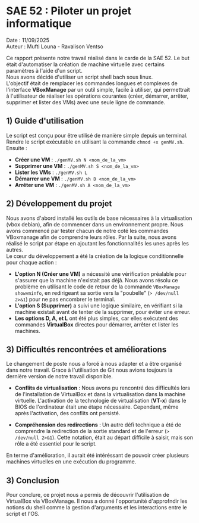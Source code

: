 # SAE 52 : Piloter un projet informatique

Date : 11/09/2025  
Auteur : Mufti Louna - Ravalison Ventso

Ce rapport présente notre travail réalisé dans le carde de la SAE 52. Le but était d'automatiser la création de machine virtuelle avec certains paramètres à l'aide d'un script.  
Nous avons décidé d'utiliser un script shell bach sous linux.  
L'objectif était de remplacer les commandes longues et complexes de l'interface **VBoxManage** par un outil simple, facile à utiliser, qui permettrait à l'utilisateur de réaliser les opérations courantes (créer, démarrer, arrêter, supprimer et lister des VMs) avec une seule ligne de commande.

## 1) Guide d'utilisation

Le script est conçu pour être utilisé de manière simple depuis un terminal.  
Rendre le script exécutable en utilisant la commande `chmod +x genMV.sh`.  
Ensuite :

* **Créer une VM** : `./genMV.sh N <nom_de_la_vm>`
* **Supprimer une VM** : `./genMV.sh S <nom_de_la_vm>`
* **Lister les VMs** : `./genMV.sh L`
* **Démarrer une VM** : `./genMV.sh D <nom_de_la_vm>`
* **Arrêter une VM** : `./genMV.sh A <nom_de_la_vm>`


## 2) Développement du projet

Nous avons d'abord installé les outils de base nécessaires à la virtualisation (vbox debian), afin de commencer dans un environnement propre.
Nous avons commencé par tester chacun de notre coté les commandes VBoxmanage afin de comprendre leurs rôles. Par la suite, nous avons réalisé le script par étape en ajoutant les fonctionnalités les unes après les autres.  
Le cœur du développement a été la création de la logique conditionnelle pour chaque action :

* **L'option N (Créer une VM)** a nécessité une vérification préalable pour s'assurer que la machine n'existait pas déjà. Nous avons résolu ce problème en utilisant le code de retour de la commande `VBoxManage showvminfo`, en redirigeant sa sortie vers la "poubelle" (`> /dev/null 2>&1`) pour ne pas encombrer le terminal.
* **L'option S (Supprimer)** a suivi une logique similaire, en vérifiant si la machine existait avant de tenter de la supprimer, pour éviter une erreur.
* **Les options D, A, et L** ont été plus simples, car elles exécutent des commandes **VirtualBox** directes pour démarrer, arrêter et lister les machines.

## 3) Difficultés rencontrées et améliorations

Le changement de poste nous a forcé à nous adapter et a être organisé dans notre travail. Grace à l'utilisation de Git nous avions toujours la dernière version de notre travail disponible.

* **Conflits de virtualisation** : Nous avons pu rencontré des difficultés lors de l'installation de VirtualBox et dans la virtualisation dans la machine virtuelle.
L'activation de la technologie de virtualisation (**VT-x**) dans le BIOS de l'ordinateur était une étape nécessaire. Cependant, même après l'activation, des conflits ont persisté.

* **Compréhension des redirections** : Un autre défi technique a été de comprendre la redirection de la sortie standard et de l'erreur (`> /dev/null 2>&1`). Cette notation, était au départ difficile à saisir, mais son rôle a été essentiel pour le script.

En terme d'amélioration, il aurait été intéréssant de pouvoir créer plusieurs machines virtuelles en une exécution du programme.

## 3) Conclusion

Pour conclure, ce projet nous a permis de découvrir l'utilisation de VirtualBox via VBoxManage. Il nous a donné l'opportunité d'approfndir les notions du shell comme la gestion d'arguments et les interactions entre le script et l'OS.
